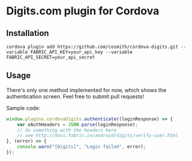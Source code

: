 # Digits.com plugin for Cordova

## Installation

```
cordova plugin add https://github.com/cosmith/cordova-digits.git --variable FABRIC_API_KEY=your_api_key --variable FABRIC_API_SECRET=your_api_secret
```

## Usage

There's only one method implemented for now, which shows the authentication screen. Feel free to submit pull requests!


Sample code:

```js
window.plugins.cordovaDigits.authenticate((loginResponse) => {
    var oAuthHeaders = JSON.parse(loginResponse);
    // do something with the headers here
    // see http://docs.fabric.io/android/digits/verify-user.html
}, (error) => {
    console.warn("[Digits]", "Login failed", error);
});
```

